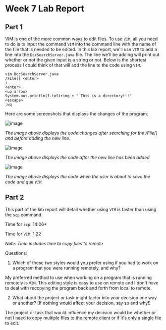 # Week 7 Lab Report

## Part 1

VIM is one of the more common ways to edit files. To use `VIM`, all you need to do is to input the command `VIM` into the command line with the name of the file that is needed to be edited. In this lab report, we'll use `VIM` to add a line into the `DocSearchServer.java` file. The line we'll be adding will print out whether or not the given input is a string or not. Below is the shortest process I could think of that will add the line to the code using `VIM`.

```
vim DocSearchServer.java
/File[] <enter>
i
<enter>
<up arrow>
System.out.println(f.toString + " This is a directory!!!"
<escape>
:wq
```
Here are some screenshots that displays the changes of the program:

![image](https://user-images.githubusercontent.com/114555448/201511993-e6f1712f-7382-4b0f-a6ab-815e9bed0893.png)

*The image above displays the code changes after searching for the /File[] and before adding the new line.*

![image](https://user-images.githubusercontent.com/114555448/201512251-0d70cc88-a29c-4369-b5db-9ff931a0362e.png)

*The image above displays the code after the new line has been added.*


![image](https://user-images.githubusercontent.com/114555448/201512262-76a9d5c8-dba4-43f5-a814-05f5c2191482.png)

*The image above displays the code when the user is about to save the code and quit `VIM`.*


## Part 2

This part of the lab report will detail whether using `VIM` is faster than using the `scp` command.

Time for `scp`: 14:06*

Time for `VIM`: 1:22

*Note: Time includes time to copy files to remote*

Questions:

1. Which of these two styles would you prefer using if you had to work on a program that you were running remotely, and why?

My preferred method to use when working on a program that is running remotely is `VIM`. This editing style is easy to use on remote and I don't have to deal with recopying the program back and forth from local to remote.

2. What about the project or task might factor into your decision one way or another? (If nothing would affect your decision, say so and why!) 

The project or task that would influence my decision would be whether or not I need to copy multiple files to the remote client or if it's only a single file to edit.

